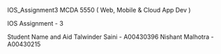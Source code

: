 IOS_Assignment3
MCDA 5550 ( Web, Mobile & Cloud App Dev )

IOS Assignment - 3

Student Name and Aid Talwinder Saini - A00430396 Nishant Malhotra - A00430215
